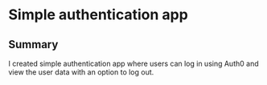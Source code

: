 # Simple authentication app

## Summary
I created simple authentication app where users can log in using Auth0 and view the user data with an option to log out.
